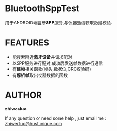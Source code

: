 BluetoothSppTest
================
用于ANDROID端蓝牙**SPP**服务,与仪器通信获取数据校验.

FEATURES
================
 - 能搜索附近**蓝牙设备**并请求配对
 - 以SPP服务进行配对,成功后发送帧数据进行通信
 - 有**建帧**相关函数(帧头,数据位,CRC校验码)
 - 有**解析帧**取出仪器数据的函数

AUTHOR
================
**zhiwenluo**

If any question or need some help , just email me : zhiwenluo@hustunique.com
